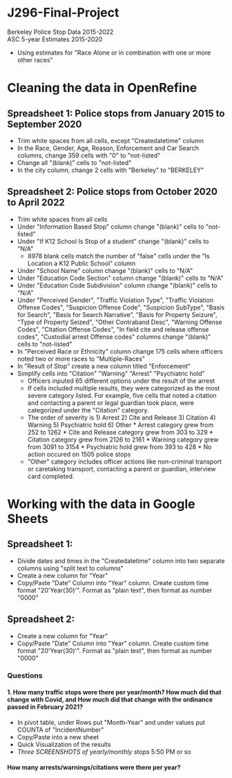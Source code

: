 # J296-Final-Project
Berkeley Police Stop Data 2015-2022
<br>ASC 5-year Estimates 2015-2020
* Using estimates for "Race Alone or in combination with one or more other races"
# Cleaning the data in OpenRefine
## Spreadsheet 1: Police stops from January 2015 to September 2020
* Trim white spaces from all cells, except "Createdatetime" column
* In the Race, Gender, Age, Reason, Enforcement and Car Search columns, change 359 cells with "0" to "not-listed"
* Change all "(blank)" cells to "not-listed"
* In the city column, change 2 cells with "Berkeley" to "BERKELEY"
## Spreadsheet 2: Police stops from October 2020 to April 2022
* Trim white spaces from all cells
* Under "Information Based Stop" column change "(blank)" cells to "not-listed"
* Under "If K12 School Is Stop of a student" change "(blank)" cells to "N/A"
  * 8978 blank cells match the number of "false" cells under the "Is Location a K12 Public School" column
* Under "School Name" column change "(blank)" cells to "N/A"
* Under "Education Code Section" column change "(blank)" cells to "N/A"
* Under "Education Code Subdivision" column change "(blank)" cells to "N/A"
* Under "Perceived Gender", "Traffic Violation Type", "Traffic Violation Offense Codes", "Suspicion Offense Code", "Suspicion SubType", "Basis for Search", "Basis for Search Narrative", "Basis for Property Seizure", "Type of Property Seized", "Other Contraband Desc", "Warning Offense Codes", "Citation Offense Codes", "In field cite and release offense codes", "Custodial arrest Offense codes" columns change "(blank)" cells to "not-listed"
* In "Perceived Race or Ethnicity" column change 175 cells where officers noted two or more races to "Multiple-Races"
* In "Result of Stop" create a new column titled "Enforcement"
* Simplify cells into "Citation" "Warning" "Arrest" "Psychiatric hold"
   *  Officers inputed 65 different options under the result of the arrest
   *  If cells included multiple results, they were categorized as the most severe category listed. For example, five cells that noted a citation and contacting a parent or legal guardian took place, were categorized under the "Citation" category.
    *   The order of severity is 1) Arrest 2) Cite and Release 3) Citation 4) Warning 5) Psychiatric hold 6) Other
      *   Arrest category grew from 252 to 1262
      *   Cite and Release category grew from 303 to 329
      *   Citation category grew from 2126 to 2161
      *   Warning category grew from 3091 to 3154
      *   Psychiatric hold grew from 393 to 428
      *   No action occured on 1505 police stops
   * "Other" category includes officer actions like non-criminal transport or caretaking transport, contacting a parent or guardian, interview card completed.

# Working with the data in Google Sheets

## Spreadsheet 1:

* Divide dates and times in the "Createdatetime" column into two separate columns using "split text to columns"
* Create a new column for "Year"
* Copy/Paste "Date" Column into "Year" column. Create custom time format "20'Year(30)'". Format as "plain text", then format as number "0000"

## Spreadsheet 2:
* Create a new column for "Year"
* Copy/Paste "Date" Column into "Year" column. Create custom time format "20'Year(30)'". Format as "plain text", then format as number "0000"
### Questions
#### 1. How many traffic stops were there per year/month? How much did that change with Covid, and How much did that change with the ordinance passed in February 2021?
* In pivot table, under Rows put "Month-Year" and under values put COUNTA of "IncidentNumber"
* Copy/Paste into a new sheet
* Quick Visualization of the results
* _Three SCREENSHOTS of yearly/monthly stops_ 5:50 PM or so
#### How many arrests/warnings/citations were there per year?
